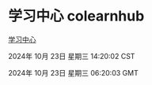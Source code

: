 # 学习中心 colearnhub
[学习中心](http://:56308/colearnhub/)

2024年 10月 23日 星期三 14:20:02 CST

2024年 10月 23日 星期三 06:20:03 GMT
